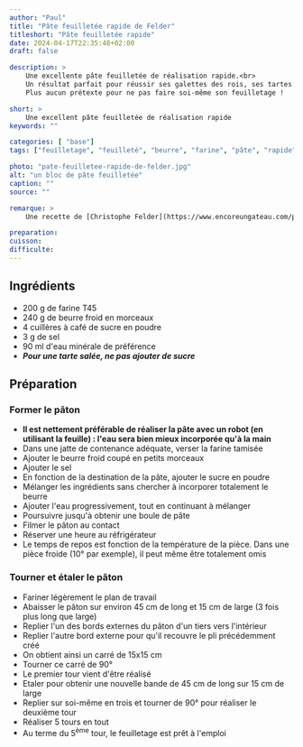 ```yaml
---
author: "Paul"
title: "Pâte feuilletée rapide de Felder"
titleshort: "Pâte feuilletée rapide"
date: 2024-04-17T22:35:48+02:00
draft: false

description: >
    Une excellente pâte feuilletée de réalisation rapide.<br>
    Un résultat parfait pour réussir ses galettes des rois, ses tartes ou autres quiches.<br>
    Plus aucun prétexte pour ne pas faire soi-même son feuilletage !

short: >
    Une excellent pâte feuilletée de réalisation rapide
keywords: ""

categories: [ "base"]
tags: ["feuilletage", "feuilleté", "beurre", "farine", "pâte", "rapide"]

photo: "pate-feuilletee-rapide-de-felder.jpg"
alt: "un bloc de pâte feuilletée"
caption: ""
source: ""

remarque: >
    Une recette de [Christophe Felder](https://www.encoreungateau.com/pate-feuilletee-rapide-de-christophe-felder/)

preparation: 
cuisson: 
difficulte:
---
```



## Ingrédients
- 200 g de farine T45
- 240 g de beurre froid en morceaux
- 4 cuillères à café de sucre en poudre
- 3 g de sel
- 90 ml d'eau minérale de préférence
- ***Pour une tarte salée, ne pas ajouter de sucre***
## Préparation
### Former le pâton
- **Il est nettement préférable de réaliser la pâte avec un robot (en utilisant la feuille) : l'eau sera bien mieux incorporée qu'à la main**
- Dans une jatte de contenance adéquate, verser la farine tamisée
- Ajouter le beurre froid coupé en petits morceaux
- Ajouter le sel
- En fonction de la destination de la pâte, ajouter le sucre en poudre
- Mélanger les ingrédients sans chercher à incorporer totalement le beurre
- Ajouter l'eau progressivement, tout en continuant à mélanger
- Poursuivre jusqu'à obtenir une boule de pâte
- Filmer le pâton au contact
- Réserver une heure au réfrigérateur
- Le temps de repos est fonction de la température de la pièce. Dans une pièce froide (10° par exemple), il peut même être totalement omis
### Tourner et étaler le pâton
- Fariner légèrement le plan de travail
- Abaisser le pâton sur environ 45 cm de long et 15 cm de large (3 fois plus long que large)
- Replier l'un des bords externes du pâton d'un tiers vers l'intérieur
- Replier l'autre bord externe pour qu'il recouvre le pli précédemment créé
- On obtient ainsi un carré de 15x15 cm
- Tourner ce carré de 90°
- Le premier tour vient d'être réalisé
- Etaler pour obtenir une nouvelle bande de 45 cm de long sur 15 cm de large
- Replier sur soi-même en trois et tourner de 90° pour réaliser le deuxième tour
- Réaliser 5 tours en tout
- Au terme du 5<sup>ème</sup> tour, le feuilletage est prêt à l'emploi
